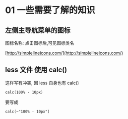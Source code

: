 # 01 一些需要了解的知识


## 左侧主导航菜单的图标

图标名称: 点击图标后,可见图标类名

[http://simplelineicons.com/](http://simplelineicons.com/)


## less 文件 使用 calc()

这样写有冲突, 因 less 自身也有 calc()

```
calc(100% - 10px)

```

要写成

```
calc(~"100% - 10px")

```